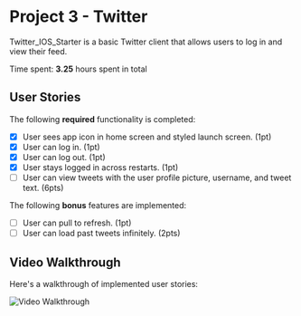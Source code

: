 # Project 3 - Twitter

Twitter_IOS_Starter is a basic Twitter client that allows users to log in and view their feed.

Time spent: **3.25** hours spent in total

## User Stories

The following **required** functionality is completed:

- [x] User sees app icon in home screen and styled launch screen. (1pt)
- [x] User can log in. (1pt)
- [x] User can log out. (1pt)
- [x] User stays logged in across restarts. (1pt)
- [ ] User can view tweets with the user profile picture, username, and tweet text. (6pts)

The following **bonus** features are implemented:

- [ ] User can pull to refresh. (1pt)
- [ ] User can load past tweets infinitely. (2pts)

## Video Walkthrough

Here's a walkthrough of implemented user stories:

<img src='https://media.giphy.com/media/9V96e4OenhfGGX1Csz/giphy.gif' title='Video Walkthrough' width='' alt='Video Walkthrough' />

